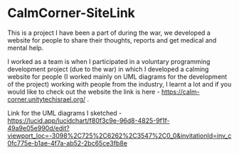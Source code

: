 # CalmCorner-SiteLink
This is a project I have been a part of during the war, we developed a website for people to share their thoughts, reports and get medical and mental help.

I worked as a team is when I participated in a voluntary programming development project (due to the war) in which I developed a calming website for people (I worked mainly on UML diagrams for the development of the project) working with people from the industry, I learnt a lot and if you would like to check out the website the link is here - https://calm-corner.unitytechisrael.org/ .


Link for the UML diagrams I sketched - https://lucid.app/lucidchart/f80f3c9e-96d8-4825-9f1f-49a9e05e990d/edit?viewport_loc=-3098%2C725%2C6262%2C3547%2C0_0&invitationId=inv_c0fc775e-b1ae-4f7a-ab52-2bc65ce3fb8e
